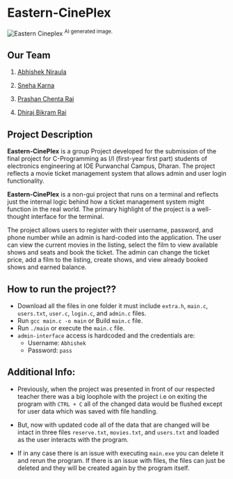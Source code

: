 # **Eastern-CinePlex** #
![Eastern Cineplex](Pic-Eastern-Cineplex.jpeg)
<sup>AI generated image.</sup>

## **Our Team** ##
1) [Abhishek Niraula](https://github.com/AbhishekNiraula)

2) [Sneha Karna](https://github.com/snehaa1278)

3) [Prashan Chenta Rai](https://github.com/PrashanRaii)

4) [Dhiraj Bikram Rai](https://github.com/hdhirajbrai17)


## **Project Description** ##

**Eastern-CinePlex** is a group Project developed for the submission of the final project for C-Programming as I/I (first-year first part) students of electronics engineering at IOE Purwanchal Campus, Dharan. The project reflects a movie ticket management system that allows admin and user login functionality.

**Eastern-CinePlex** is a non-gui project that runs on a terminal and reflects just the internal logic behind how a ticket management system might function in the real world. The primary highlight of the project is a well-thought interface for the terminal.

The project allows users to register with their username, password, and phone number while an admin is hard-coded into the application. The user can view the current movies in the listing, select the film to view available shows and seats and book the ticket. The admin can change the ticket price, add a film to the listing, create shows, and view already booked shows and earned balance.

## How to run the project??
- Download all the files in one folder it must include `extra.h`, `main.c`, `users.txt`, `user.c`, `login.c`, and `admin.c` files.
- Run `gcc main.c -o main` or Build `main.c` file.
- Run `./main` or execute the `main.c` file.
- `admin-interface` access is hardcoded and the credentials are:
    - Username: `Abhishek`
    - Password: `pass`

## Additional Info:
- Previously, when the project was presented in front of our respected teacher there was a big loophole with the project i.e on exiting the program with `CTRL + C` all of the changed data would be flushed except for user data which was saved with file handling.

- But, now with updated code all of the data that are changed will be intact in three files `reserve.txt`, `movies.txt`, and `users.txt`
and loaded as the user interacts with the program.
- If in any case there is an issue with executing `main.exe` you can delete it and rerun the program. If there is an issue with files, the files can just be deleted and they will be created again by the program itself.
